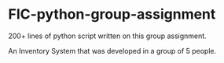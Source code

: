 # FIC-python-group-assignment
200+ lines of python script written on this group assignment. 

An Inventory System that was developed in a group of 5 people. 
